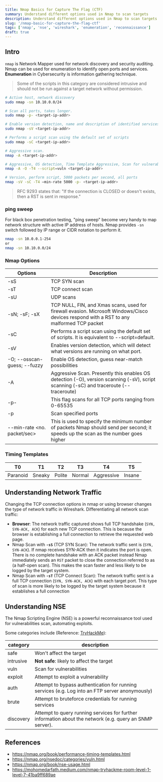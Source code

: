 ```yaml
---
title: Nmap Basics for Capture The Flag (CTF)
summary: Understand different options used in Nmap to scan targets
description: Understand different options used in Nmap to scan targets
slug: '/nmap-basic-for-capture-the-flag-ctf'
tags: ['nmap', 'nse', 'wireshark', 'enumeration', 'reconnaissance']
draft: true
---
```


## Intro

`nmap` is Network Mapper used for network discovery and security auditing. Nmap can be used for enumeration to identify open ports and services. **Enumeration** in Cybersecurity is information gathering technique.

> Some of the scripts in this category are considered intrusive and should not be run against a target network without permission.

```bash
# Active host, network discovery
sudo nmap -sn 10.10.0.0/24

# Scan all ports, takes longer.
sudo nmap -p- <target-ip-addr>

# Enable version detection, name and description of identified services.
sudo nmap -sV <target-ip-addr>

# Performs a script scan using the default set of scripts
sudo nmap -sC <target-ip-addr>

# Aggressive scan.
nmap -A <target-ip-addr>

# Aggressive, OS detection, Time Template Aggressive, Scan for vulnerability.
nmap -A -O -T4 --script=vuln <target-ip-addr>

# Version, perform script, 5000 packets per second, all ports
nmap -sV -sC -T4 –min-rate 5000 -p- <target-ip-addr>
```

> RFC 9293 states that: "If the connection is CLOSED or doesn't exists, then a RST is sent in response."

### ping sweep

For black box penetration testing, "ping sweep" become very handy to map network structure with active IP address of hosts. Nmap provides `-sn` switch followed by IP range or CIDR notation to perform it.

```bash
nmap -sn 10.0.0.1-254
or
nmap -sn 10.10.0.0/24
```

### Nmap Options

| Options                     | Description                                                                                                                              |
| --------------------------- | ---------------------------------------------------------------------------------------------------------------------------------------- |
| -sS                         | TCP SYN scan                                                                                                                             |
| -sT                         | TCP connect scan                                                                                                                         |
| -sU                         | UDP scans                                                                                                                                |
| -sN; -sF; -sX               | TCP NULL, FIN, and Xmas scans, used for firewall evasion. Microsoft Windows/Cisco devices respond with a RST to any malformed TCP packet |
| -sC                         | Performs a script scan using the default set of scripts. It is equivalent to --script=default.                                           |
| -sV                         | Enables version detection, which will detect what versions are running on what port.                                                     |
| -O; --osscan-guess; --fuzzy | Enable OS detection, guess near-match possibilities                                                                                      |
| -A                          | Aggressive Scan. Presently this enables OS detection (-O), version scanning (-sV), script scanning (-sC) and traceroute (--traceroute)   |
| -p-                         | This flag scans for all TCP ports ranging from 0-65535                                                                                   |
| -p <port-ranges>            | Scan specified ports                                                                                                                     |
| --min-rate <no. packet/sec> | This is used to specify the minimum number of packets Nmap should send per second; it speeds up the scan as the number goes higher       |

### Timing Templates

| T0       | T1     | T2     | T3     | T4         | T5     |
| -------- | ------ | ------ | ------ | ---------- | ------ |
| Paranoid | Sneaky | Polite | Normal | Aggressive | Insane |

## Understanding Network Traffic

Changing the TCP connection options in nmap or using browser changes the type of network traffic in Wireshark. Differentiating all network scan traffic:

- **Browser**:
  The network traffic captured shows full TCP handshake (`SYN, SYN-ACK, ACK`) for each new TCP connection. This is because the browser is establishing a full connection to retrieve the requested web page.
- Nmap Scan with **`-sS`** (TCP SYN Scan):
  The network traffic sent is (`SYN, SYN-ACK`). If nmap receives SYN-ACK then it indicates the port is open. There is no complete handshake with an ACK packet instead Nmap immediately sends an `RST` packet to close the connection referred to as (a half-open scan). This makes the scan faster and less likely to be logged by the target system.
- Nmap Scan with **`-sT`** (TCP Connect Scan):
  The network traffic sent is a full TCP connection (`SYN, SYN-ACK, ACK`) with each target port. This type of scan is more likely to be logged by the target system because it establishes a full connection

## Understanding NSE

The Nmap Scripting Engine (NSE) is a powerful reconnaissance tool used for vulnerabilities scan, automating exploits.

Some categories include (Reference: [TryHackMe](https://tryhackme.com/room/furthernmap)):

| category  | description                                                                                              |
| --------- | -------------------------------------------------------------------------------------------------------- |
| safe      | Won't affect the target                                                                                  |
| intrusive | **Not safe**: likely to affect the target                                                                |
| vuln      | Scan for vulnerabilities                                                                                 |
| exploit   | Attempt to exploit a vulnerability                                                                       |
| auth      | Attempt to bypass authentication for running services (e.g. Log into an FTP server anonymously)          |
| brute     | Attempt to bruteforce credentials for running services                                                   |
| discovery | Attempt to query running services for further information about the network (e.g. query an SNMP server). |

## References

- https://nmap.org/book/performance-timing-templates.html
- https://nmap.org/nsedoc/categories/vuln.html
- https://nmap.org/book/nse-usage.html
- https://mohomedarfath.medium.com/nmap-tryhackme-room-level-1-level-7-41ba9ff689ae
